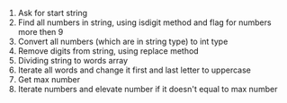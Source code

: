 1. Ask for start string
2. Find all numbers in string, using isdigit method and flag for numbers more then 9
3. Convert all numbers (which are in string type) to int type
4. Remove digits from string, using replace method
5. Dividing string to words array
6. Iterate all words and change it first and last letter to uppercase
7. Get max number
8. Iterate numbers and elevate number if it doesn't equal to max number